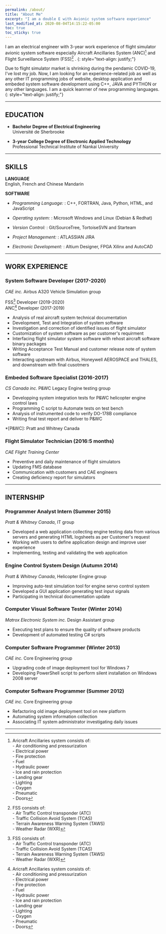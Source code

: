 ```yaml
---
permalink: /about/
title: "About Me"
excerpt: "I am a double E with Avionic system software experience"
last_modified_at: 2020-08-04T14:15:22-05:00
toc: true
toc_sticky: true
---
```


I am an electrical engineer with 3-year work experience of flight simulator avionic system software especially Aircraft Ancillaries System (ANC)[^anc] and Flight Surveillance System (FSS)[^fss] .
{: style="text-align: justify;"}

Due to flight simulator market is shrinking during the pendamic COVID-19, I've lost my job. Now, I am looking for an experience-related job as well as any other IT programming jobs of website, desktop application and embeded system software development using C++, JAVA and PYTHON or any other languages. I am a quick leanrner of new programming languages.
{: style="text-align: justify;"}
[^anc]:Aricraft Ancillaries system consists of:<br>- Air conditioning and pressurization<br>- Electrical power<br>- Fire protection<br>- Fuel<br>- Hydraulic power<br>- Ice and rain protection<br>- Landing gear<br>- Lighting<br>- Oxygen<br>- Pneumatic<br>- Doors
[^fss]: FSS consists of:<br>- Air Traffic Control transponder (ATC)<br>- Traffic Collision Avoid System (TCAS)<br>- Terrain Awareness Warning System (TAWS)<br>- Weather Radar (WXR)

---

## EDUCATION

- **Bachelor Degree of Electrical Engineering**<br>
  Université de Sherbrooke<br>

- **3-year College Degree of Electronic Applied Technology**<br>
   Professional Technical Institute of Nankai University<br>

---

## SKILLS

**LANGUAGE**<br>
  English, French and Chinese Mandarin<br>

**SOFTWARE**

* _Programming Language:_
:  C++, FORTRAN, Java, Python, HTML, and JavaScript

* _Operating system:_
:  Microsoft Windows and Linux (Debian & Redhat)

* _Version Control:_
:  Git/SourceTree, TortoiseSVN and Starteam

* _Project Management:_
:  ATLASSIAN JIRA

* _Electronic Development:_
: Altium Designer, FPGA Xilinx and AutoCAD

---

## WORK EXPERIENCE
### System Software Developer (2017-2020)
_CAE inc._ Airbus A320 Vehicle Simulation group

FSS[^fss] Developer (2019-2020)<br>
ANC[^anc] Developer (2017-2019)<br>
- Analysis of real aircraft system technical documentation
- Development, Test and Integration of system software
- Investigation and correction of identified issues of flight simulator
- Customization of system software as per customer's requirment
- Interfacing flight simulator system software with rehost aircraft software binary packages
- Writing Acceptance Test Manual and customer release note of system software
- Interacting upstream with Airbus, Honeywell AEROSPACE and THALES, and downstream with final cusotmers

### Embeded Software Specialist (2016-2017)
_CS Canada inc._ P&WC Legacy Engine testing group
- Developping system integration tests for P&WC helicopter engine control laws
- Programming C script to Automate tests on test bench
- Analysis of instrumented code to verify DO-178B compliance
- Writing final test report and deliver to P&WC

*[P&WC]: Pratt and Whitney Canada 

### Flight Simulator Technician (2016:5 months)
_CAE Flight Training Center_
- Preventive and daily maintenance of flight simulators
- Updating FMS database
- Communication with customers and CAE engineers
- Creating deficiency report for simulators

---

## INTERNSHIP
### Programmer Analyst Intern (Summer 2015)
_Pratt & Whitney Canada_, IT group
- Developed a web application collecting engine testing data from various servers and generating HTML logsheets as per Customer's request
- Working with users to define application design and improve user experience
- Implementing, testing and validating the web application

### Engine Control System Design (Autumn 2014)
_Pratt & Whitney Canada_, Helicopter Engine group
- Improving auto-test simulation tool for engine servo control system
- Developed a GUI application generating test input signals
- Participating in technical documentation update

### Computer Visual  Software Tester (Winter 2014)
_Matrox Electronic System inc._ Design Assistant group
- Executing test plans to ensure the quality of software products
- Development of automated testing C# scripts

### Computer Software Programmer (Winter 2013)
_CAE inc._ Core Engineering group
- Upgrading code of image deployment tool for Windows 7
- Developing PowerShell script to perform silent installation on Windows 2008 server

### Computer Software Programmer (Summer 2012)
_CAE inc._ Core Engineering group
- Refactoring old image deployment tool on new platform
- Automating system information collection
- Associating IT system administrator investigating daily issues 

---
